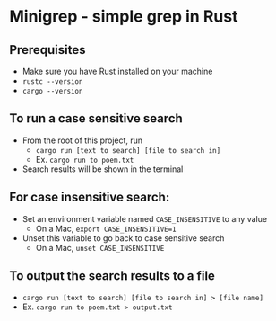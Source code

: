 # Minigrep - simple grep in Rust

## Prerequisites

- Make sure you have Rust installed on your machine
- `rustc --version`
- `cargo --version`

## To run a case sensitive search
- From the root of this project, run
  - `cargo run [text to search] [file to search in]`
  - Ex. `cargo run to poem.txt`
- Search results will be shown in the terminal

## For case insensitive search:
- Set an environment variable named `CASE_INSENSITIVE` to any value
    - On a Mac, `export CASE_INSENSITIVE=1`
- Unset this variable to go back to case sensitive search
    - On a Mac, `unset CASE_INSENSITIVE`

## To output the search results to a file
  - `cargo run [text to search] [file to search in] > [file name]`
  - Ex. `cargo run to poem.txt > output.txt`
